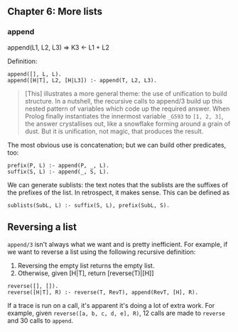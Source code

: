## Chapter 6: More lists

### append

append(L1, L2, L3) ⇒ K3 ← L1 + L2

Definition:

```
append([], L, L).
append([H|T], L2, [H|L3]) :- append(T, L2, L3).
```

> [This] illustrates a more general theme: the use of unification to build
> structure. In a nutshell, the recursive calls to append/3 build up this
> nested pattern of variables which code up the required answer. When Prolog
> finally instantiates the innermost variable `_G593` to `[1, 2, 3]`, the
> answer crystallises out, like a snowflake forming around a grain of dust.
> But it is unification, not magic, that produces the result.

The most obvious use is concatenation; but we can build other predicates, too:

```
prefix(P, L) :- append(P, _, L).
suffix(S, L) :- append(_, S, L).
```

We can generate sublists: the text notes that the sublists are the suffixes of
the prefixes of the list. In retrospect, it makes sense. This can be defined as

```
sublists(SubL, L) :- suffix(S, L), prefix(SubL, S).
```

## Reversing a list

`append/3` isn't always what we want and is pretty inefficient. For example, if
we want to reverse a list using the following recursive definition:

1. Reversing the empty list returns the empty list.
2. Otherwise, given [H|T], return [reverse(T)|[H]]


```
reverse([], []).
reverse([H|T], R) :- reverse(T, RevT), append(RevT, [H], R).
```

If a trace is run on a call, it's apparent it's doing a lot of extra work. For
example, given `reverse([a, b, c, d, e], R)`, 12 calls are made to `reverse`
and 30 calls to `append`.

